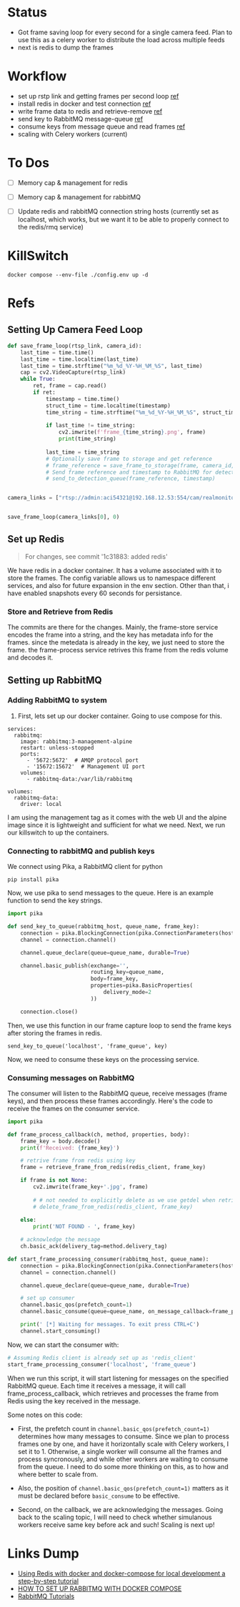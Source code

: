 
# Status
- Got frame saving loop for every second for a single camera feed. Plan to use this as a celery worker to distribute the load across multiple feeds
- next is redis to dump the frames


# Workflow
- set up rstp link and getting frames per second loop [ref](#setting-up-camera-feed-loop)
- install redis in docker and test connection [ref](#set-up-redis)
- write frame data to redis and retrieve-remove [ref](#store-and-retrieve-from-redis)
- send key to RabbitMQ message-queue [ref](#connecting-to-rabbitmq-and-publish-keys)
- consume keys from message queue and read frames [ref](#consuming-messages-on-rabbitmq)
- scaling with Celery workers (current)

# To Dos
- [ ] Memory cap & management for redis
- [ ] Memory cap & management for rabbitMQ
- [ ] Update redis and rabbitMQ connection string hosts (currently set as localhost, which works, but we want it to be able to properly connect to the redis/rmq service)


# KillSwitch
```
docker compose --env-file ./config.env up -d
```

# Refs

## Setting Up Camera Feed Loop

``` python
def save_frame_loop(rtsp_link, camera_id):
    last_time = time.time()
    last_time = time.localtime(last_time)
    last_time = time.strftime("%m_%d_%Y-%H_%M_%S", last_time)
    cap = cv2.VideoCapture(rtsp_link)
    while True:
        ret, frame = cap.read()
        if ret:
            timestamp = time.time()
            struct_time = time.localtime(timestamp)
            time_string = time.strftime("%m_%d_%Y-%H_%M_%S", struct_time)
            
            if last_time != time_string:
                cv2.imwrite(f'frame_{time_string}.png', frame)
                print(time_string)
            
            last_time = time_string
            # Optionally save frame to storage and get reference
            # frame_reference = save_frame_to_storage(frame, camera_id, timestamp)
            # Send frame reference and timestamp to RabbitMQ for detection service
            # send_to_detection_queue(frame_reference, timestamp)


camera_links = ["rtsp://admin:aci54321@192.168.12.53:554/cam/realmonitor?channel=2&subtype=0"]


save_frame_loop(camera_links[0], 0)
```

## Set up Redis
> For changes, see commit '1c31883: added redis'

We have redis in a docker container. It has a volume associated with it to store the frames. The config variable allows us to namespace different services, and also for future expansion in the env section. Other than that, i have enabled snapshots every 60 seconds for persistance. 

### Store and Retrieve from Redis
The commits are there for the changes.  Mainly, the frame-store service encodes the frame into a string, and the key has metadata info for the frames. since the metedata is already in the key, we just need to store the frame. the frame-process service retrives this frame from the redis volume and decodes it.


## Setting up RabbitMQ

### Adding RabbitMQ to system

1. First, lets set up our docker container. Going to use compose for this.

```
services:
  rabbitmq:
    image: rabbitmq:3-management-alpine
    restart: unless-stopped
    ports:
      - '5672:5672'  # AMQP protocol port
      - '15672:15672'  # Management UI port
    volumes:
      - rabbitmq-data:/var/lib/rabbitmq

volumes:
  rabbitmq-data:
    driver: local
```


I am using the management tag as it comes with the web UI and the alpine image since it is lightweight and sufficient for what we need. 
Next, we run our killswitch to up the containers.

### Connecting to rabbitMQ and publish keys
We connect using Pika, a RabbitMQ client for python

```
pip install pika
```

Now, we use pika to send messages to the queue. 
Here is an example function to send the key strings.

```python
import pika 

def send_key_to_queue(rabbitmq_host, queue_name, frame_key):
    connection = pika.BlockingConnection(pika.ConnectionParameters(host=rabbitmq_host))
    channel = connection.channel()

    channel.queue_declare(queue=queue_name, durable=True)

    channel.basic_publish(exchange='',
                          routing_key=queue_name,
                          body=frame_key,
                          properties=pika.BasicProperties(
                              delivery_mode=2
                          ))

    connection.close()
```

Then, we use this function in our frame capture loop to send the frame keys after storing the frames in redis.

```
send_key_to_queue('localhost', 'frame_queue', key)
```
Now, we need to consume these keys on the processing service.


### Consuming messages on RabbitMQ

The consumer will listen to the RabbitMQ queue, receive messages (frame keys), and then process these frames accordingly. Here's the code to receive the frames on the consumer service.

```python
import pika

def frame_process_callback(ch, method, properties, body):
    frame_key = body.decode()
    print(f'Received: {frame_key}')

    # retrive frame from redis using key
    frame = retrieve_frame_from_redis(redis_client, frame_key)

    if frame is not None:
        cv2.imwrite(frame_key+'.jpg', frame)
        
        # # not needed to explicitly delete as we use getdel when retrieving
        # delete_frame_from_redis(redis_client, frame_key)
    
    else:
        print('NOT FOUND - ', frame_key)

    # acknowledge the message
    ch.basic_ack(delivery_tag=method.delivery_tag)

def start_frame_processing_consumer(rabbitmq_host, queue_name):
    connection = pika.BlockingConnection(pika.ConnectionParameters(host=rabbitmq_host))
    channel = connection.channel()

    channel.queue_declare(queue=queue_name, durable=True)

    # set up consumer
    channel.basic_qos(prefetch_count=1)
    channel.basic_consume(queue=queue_name, on_message_callback=frame_process_callback)

    print(' [*] Waiting for messages. To exit press CTRL+C')
    channel.start_consuming()
```

Now, we can start the consumer with:
```python
# Assuming Redis client is already set up as 'redis_client'
start_frame_processing_consumer('localhost', 'frame_queue')
```

When we run this script, it will start listening for messages on the specified RabbitMQ queue. Each time it receives a message, it will call frame_process_callback, which retrieves and processes the frame from Redis using the key received in the message.

Some notes on this code:
- First, the prefetch count in ```channel.basic_qos(prefetch_count=1)``` determines how many messages to consume. Since we plan to process frames one by one, and have it horizontally scale with Celery workers, I set it to 1. Otherwise, a single worker will consume all the frames and process syncronously, and while other workers are waiting to consume from the queue. I need to do some more thinking on this, as to how and where better to scale from.
- Also, the position of ```channel.basic_qos(prefetch_count=1)``` matters as it must be declared before ```basic_consume``` to be effective.

- Second, on the callback, we are acknowledging the messages. Going back to the scaling topic, I will need to check whether simulanous workers receive same key before ack and such! Scaling is next up! 

# Links Dump

- [Using Redis with docker and docker-compose for local development a step-by-step tutorial](https://geshan.com.np/blog/2022/01/redis-docker/)
- [HOW TO SET UP RABBITMQ WITH DOCKER COMPOSE](https://x-team.com/blog/set-up-rabbitmq-with-docker-compose/)
- [RabbitMQ Tutorials](https://www.rabbitmq.com/tutorials/tutorial-one-python.html)